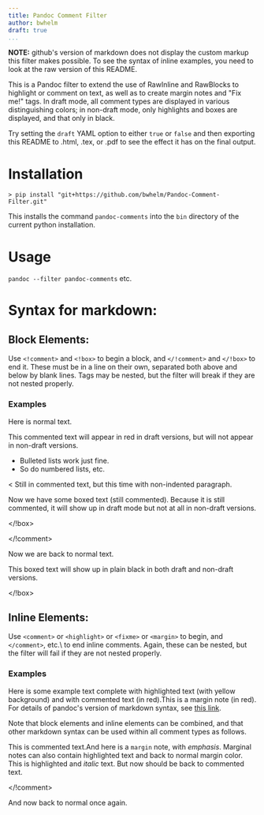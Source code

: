 ```yaml
---
title: Pandoc Comment Filter
author: bwhelm
draft: true
...
```


**NOTE:** github's version of markdown does not display the custom 
markup this filter makes possible. To see the syntax of inline examples,
you need to look at the raw version of this README.

This is a Pandoc filter to extend the use of RawInline and RawBlocks to
highlight or comment on text, as well as to create margin notes and "Fix
me!" tags. In draft mode, all comment types are displayed in various
distinguishing colors; in non-draft mode, only highlights and boxes are
displayed, and that only in black.

Try setting the `draft` YAML option to either `true` or `false` and
then exporting this README to .html, .tex, or .pdf to see the effect it
has on the final output.

# Installation

```
> pip install "git+https://github.com/bwhelm/Pandoc-Comment-Filter.git"
```
This installs the command `pandoc-comments` into the `bin` directory
of the current python installation.

# Usage

`pandoc --filter pandoc-comments` etc.

# Syntax for markdown:

## Block Elements:

Use `<!comment>` and `<!box>` to begin a block, and `</!comment>` and
`</!box>` to end it. These must be in a line on their own, separated
both above and below by blank lines. Tags may be nested, but the filter
will break if they are not nested properly.

### Examples

Here is normal text.

<!comment>

This commented text will appear in red in draft versions, but will not
appear in non-draft versions.

- Bulleted lists work just fine. 
- So do numbered lists, etc.

< Still in commented text, but this time with non-indented paragraph.

<!box>

Now we have some boxed text (still commented). Because it is still
commented, it will show up in draft mode but not at all in non-draft
versions.

</!box>

</!comment>

Now we are back to normal text.

<!box>

This boxed text will show up in plain black in both draft and non-draft
versions.

</!box>

## Inline Elements:

Use `<comment>` or `<highlight>` or `<fixme>` or `<margin>` to begin, and
`</comment>`, etc.\ to end inline comments. Again, these can be nested,
but the filter will fail if they are not nested properly.

### Examples

Here is some example text complete with <highlight>highlighted text (with
yellow background)</highlight> <comment>and with commented text (in
red)</comment>.<margin>This is a margin note (in red).</margin> For
details of pandoc's version of markdown syntax, see <fixme>[this
link](http://pandoc.org)</fixme>.

Note that block elements and inline elements can be combined, and that
other markdown syntax can be used within all comment types as follows.

<!comment>

This is commented text.<margin>And here is a `margin` note, with
*emphasis*. Marginal notes can also contain <highlight>highlighted
text</highlight> and back to normal margin color.</margin> This is
<highlight>highlighted and *italic*</highlight> text. But now should be
back to commented text.

</!comment>

And now back to normal once again.
